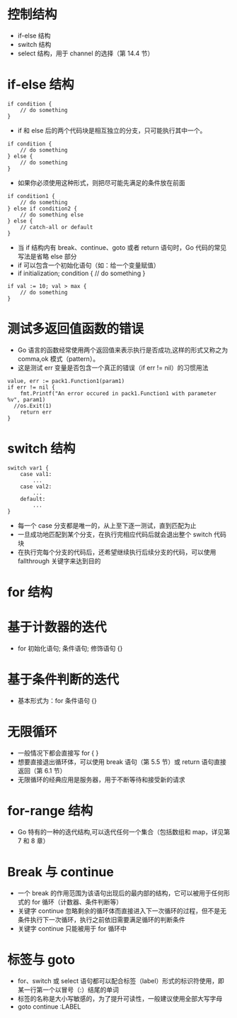 # 控制结构
* if-else 结构
* switch 结构
* select 结构，用于 channel 的选择（第 14.4 节）

# if-else 结构
```
if condition {
	// do something	
}
```
* if 和 else 后的两个代码块是相互独立的分支，只可能执行其中一个。
```
if condition {
	// do something	
} else {
	// do something	
}
```
* 如果你必须使用这种形式，则把尽可能先满足的条件放在前面
```
if condition1 {
	// do something	
} else if condition2 {
	// do something else	
} else {
	// catch-all or default
}
```
* 当 if 结构内有 break、continue、goto 或者 return 语句时，Go 代码的常见写法是省略 else 部分
* if 可以包含一个初始化语句（如：给一个变量赋值）
* if initialization; condition {
	// do something
}
```
if val := 10; val > max {
	// do something
}
```

# 测试多返回值函数的错误
* Go 语言的函数经常使用两个返回值来表示执行是否成功,这样的形式又称之为 comma,ok 模式（pattern）。
* 这是测试 err 变量是否包含一个真正的错误（if err != nil）的习惯用法
```
value, err := pack1.Function1(param1)
if err != nil {
	fmt.Printf("An error occured in pack1.Function1 with parameter %v", param1)
  //os.Exit(1)
	return err
}
```
# switch 结构
```
switch var1 {
	case val1:
		...
	case val2:
		...
	default:
		...
}
```
* 每一个 case 分支都是唯一的，从上至下逐一测试，直到匹配为止
* 一旦成功地匹配到某个分支，在执行完相应代码后就会退出整个 switch 代码块
* 在执行完每个分支的代码后，还希望继续执行后续分支的代码，可以使用 fallthrough 关键字来达到目的

# for 结构
# 基于计数器的迭代
* for 初始化语句; 条件语句; 修饰语句 {}

# 基于条件判断的迭代
* 基本形式为：for 条件语句 {}

# 无限循环
* 一般情况下都会直接写 for { }
* 想要直接退出循环体，可以使用 break 语句（第 5.5 节）或 return 语句直接返回（第 6.1 节）
* 无限循环的经典应用是服务器，用于不断等待和接受新的请求

# for-range 结构
* Go 特有的一种的迭代结构,可以迭代任何一个集合（包括数组和 map，详见第 7 和 8 章）

# Break 与 continue
* 一个 break 的作用范围为该语句出现后的最内部的结构，它可以被用于任何形式的 for 循环（计数器、条件判断等）
* 关键字 continue 忽略剩余的循环体而直接进入下一次循环的过程，但不是无条件执行下一次循环，执行之前依旧需要满足循环的判断条件
* 关键字 continue 只能被用于 for 循环中

# 标签与 goto
* for、switch 或 select 语句都可以配合标签（label）形式的标识符使用，即某一行第一个以冒号（:）结尾的单词
* 标签的名称是大小写敏感的，为了提升可读性，一般建议使用全部大写字母
* goto continue :LABEL